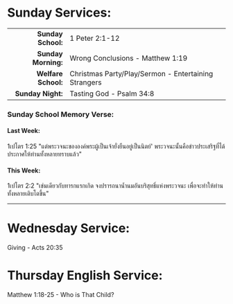 # Sunday Services:

| | |
| --:|:-- |
| **Sunday School:**  |	1 Peter 2:1-12
| **Sunday Morning:** |	Wrong Conclusions - Matthew 1:19
| **Welfare School:** |	Christmas Party/Play/Sermon - Entertaining Strangers
| **Sunday Night:**   | Tasting God -  Psalm 34:8

### Sunday School Memory Verse:
#### Last Week: 
1เปโตร 1:25 "แต่พระวจนะขององค์พระผู้เป็นเจ้ายั่งยืนอยู่เป็นนิตย์' พระวจนะนั้นคือข่าวประเสริฐที่ได้ประกาศให้ท่านทั้งหลายทราบแล้ว"

#### This Week:
1เปโตร 2:2 "เช่นเดียวกับทารกแรกเกิด จงปรารถนาน้ำนมอันบริสุทธิ์แห่งพระวจนะ เพื่อจะทำให้ท่านทั้งหลายเติบโตขึ้น"

---
# Wednesday Service:
Giving - Acts 20:35

# Thursday English Service:
Matthew 1:18-25 - Who is That Child?